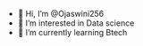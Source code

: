 - 👋 Hi, I’m @Ojaswini256
- 👀 I’m interested in Data science 
- 🌱 I’m currently learning Btech
  

<!---
Ojaswini256/Ojaswini256 is a ✨ special ✨ repository because its `README.md` (this file) appears on your GitHub profile.
You can click the Preview link to take a look at your changes.
--->
